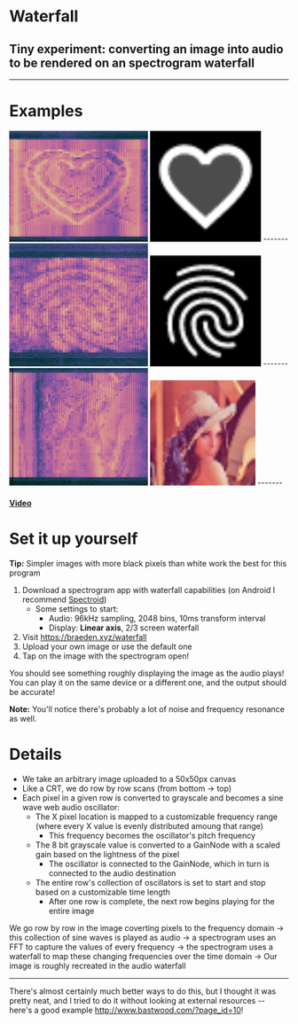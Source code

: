 # Waterfall

## Tiny experiment: converting an image into audio to be rendered on an spectrogram waterfall
-------

# Examples

<img src="examples/heart.jpg" width="250">
<img src="examples/heart-org.png" width="200">
-------
<img src="examples/fingerprint.jpg" width="250">
<img src="examples/fingerprint-org.png" width="200">
-------
<img src="examples/lenna.jpg" width="250">
<img src="examples/lenna-org.png" width="190">
-------

#### [Video](https://photos.app.goo.gl/2zgfC6drr9BkNQFr8)




# Set it up yourself

**Tip:** Simpler images with more black pixels than white work the best for this program

1. Download a spectrogram app with waterfall capabilities (on Android I recommend [Spectroid](https://play.google.com/store/apps/details?id=org.intoorbit.spectrum&hl=en_US))
    - Some settings to start: 
        - Audio: 96kHz sampling, 2048 bins, 10ms transform interval
        - Display: **Linear axis**, 2/3 screen waterfall
2. Visit https://braeden.xyz/waterfall
3. Upload your own image or use the default one
4. Tap on the image with the spectrogram open!

You should see something roughly displaying the image as the audio plays! You can play it on the same device or a different one, and the output should be accurate!

**Note:** You'll notice there's probably a lot of noise and frequency resonance as well.


# Details

- We take an arbitrary image uploaded to a 50x50px canvas
- Like a CRT, we do row by row scans (from bottom -> top)
- Each pixel in a given row is converted to grayscale and becomes a sine wave web audio oscillator:
    - The X pixel location is mapped to a customizable frequency range (where every X value is evenly distributed amoung that range)
        - This frequency becomes the oscillator's pitch frequency
    - The 8 bit grayscale value is converted to a GainNode with a scaled gain based on the lightness of the pixel
        - The oscillator is connected to the GainNode, which in turn is connected to the audio destination
    - The entire row's collection of oscillators is set to start and stop based on a customizable time length
        - After one row is complete, the next row begins playing for the entire image 


We go row by row in the image coverting pixels to the frequency domain -> this collection of sine waves is played as audio -> a spectrogram uses an FFT to capture the values of every frequency -> the spectrogram uses a waterfall to map these changing frequencies over the time domain -> Our image is roughly recreated in the audio waterfall

------

There's almost certainly much better ways to do this, but I thought it was pretty neat, and I tried to do it without looking at external resources -- here's a good example http://www.bastwood.com/?page_id=10!